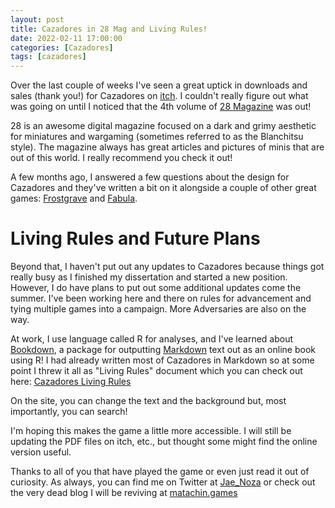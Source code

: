 ```yaml
---
layout: post
title: Cazadores in 28 Mag and Living Rules!
date: 2022-02-11 17:00:00
categories: [Cazadores]
tags: [cazadores]
---
```


Over the last couple of weeks I've seen a great uptick in downloads and sales (thank you!) for Cazadores on [itch](https://matachingames.itch.io/cazadores). I couldn't really figure out what was going on until I noticed that the 4th volume of [28 Magazine](https://28-mag.com/) was out! 

28 is an awesome digital magazine focused on a dark and grimy aesthetic for miniatures and wargaming (sometimes referred to as the Blanchitsu style). The magazine always has great articles and pictures of minis that are out of this world. I really recommend you check it out!

A few months ago, I answered a few questions about the design for Cazadores and they've written a bit on it alongside a couple of other great games: [Frostgrave](https://ospreypublishing.com/frostgrave?___store=osprey_rst) and [Fabula](https://gardensofhecate.com/).

# Living Rules and Future Plans
Beyond that, I haven't put out any updates to Cazadores because things got really busy as I finished my dissertation and started a new position.  However, I do have plans to put out some additional updates come the summer. I've been working here and there on rules for advancement and tying multiple games into a campaign. More Adversaries are also on the way.

At work, I use language called R for analyses, and I've learned about [Bookdown](https://bookdown.org/), a package for outputting [Markdown](https://www.markdownguide.org/) text out as an online book using R! I had already written most of Cazadores in Markdown so at some point I threw it all as "Living Rules" document which you can check out here: [Cazadores Living Rules](http://matachin.games/cazadores-living-rules/)

On the site, you can change the text and the background but, most importantly, you can search! 

I'm hoping this makes the game a little more accessible. I will still be updating the PDF files on itch, etc., but thought some might find the online version useful.

Thanks to all of you that have played the game or even just read it out of curiosity. As always, you can find me on Twitter at [Jae_Noza](https://twitter.com/jae_noza) or check out the very dead blog I will be reviving at [matachin.games](https://matachin.games/)
